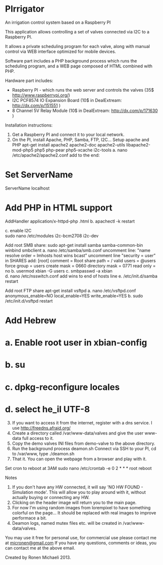 PIrrigator
==========

An irrigation control system based on a Raspberry PI

This application allows controlling a set of valves connected via I2C to a Raspberry PI.

It allows a private scheduling program for each valve,
along with manual control via WEB interface optimized for mobile devices.

Software part includes a PHP background process which runs the scheduling program,
and a WEB page composed of HTML combined with PHP.

Hardware part includes:
 * Raspberry PI - which runs the web server and controls the valves (35$ http://www.raspberrypi.org/)
 * I2C PCF8574 IO Expansion Board (10$ in DealExtream: http://dx.com/p/151551 )
 * 8 Channel 5V Relay Module (10$ in DealExtream: http://dx.com/p/171630 )

Installation instructions:
1. Get a Raspberry PI and connect it to your local network.
2. On the PI, install Apache, PHP, Samba, FTP, I2C...
   Setup apache and PHP
   apt-get install apache2 apache2-doc apache2-utils libapache2-mod-php5 php5 php-pear php5-xcache i2c-tools
   a. nano /etc/apache2/apache2.conf
     add to the end:
# Set ServerName
ServerName localhost

# Add PHP in HTML support
AddHandler application/x-httpd-php .html
   b. apachectl -k restart
   
   c. enable I2C	  
	  sudo nano /etc/modules
           i2c-bcm2708
           i2c-dev
   
   Add root SMB share:
   sudo apt-get install samba samba-common-bin winbind smbclient
   a. nano /etc/samba/smb.conf
     uncomment line: "name resolve order = lmhosts host wins bcast"
     uncomment line "security = user"
	 in SHARES add: 
[root]
comment = Root share
path = /
valid users = @users
force group = users
create mask = 0660
directory mask = 0771
read only = no
   b. usermod xbian -G users
   c. smbpasswd -a xbian   
   d. nano /etc/nsswitch.conf
      add wins to end of hosts line
   e. /etc/init.d/samba restart

   Add root FTP share
   apt-get install vsftpd
   a. nano /etc/vsftpd.conf
anonymous_enable=NO
local_enable=YES
write_enable=YES
	b. sudo /etc/init.d/vsftpd restart 
	
#	Add Hebrew
#	a. Enable root user in xbian-config
#	b. su
#	c. dpkg-reconfigure locales
#	d. select he_il UTF-8

3. If you want to access it from the internet, register with a dns service.
   I use http://freedns.afraid.org/
4. Create a directory called /var/www-data/valves and give the user www-data full access to it.
5. Copy the demo valves INI files from demo-valve to the above directory.
6. Run the background process deamon.sh 
   Connect via SSH to your PI, cd to /var/www, type ./deamon.sh
7. That it. You can open the webpage from a browser and play with it.

Set cron to reboot at 3AM
	sudo nano /etc/crontab -e
	0  2    * * *   root    reboot

Notes
1. If you don't have any HW connected, it will say 'NO HW FOUND - Simulation mode'.
   This will allow you to play around with it, without actually buying or connecting any HW.
2. Clicking on the header image will return you to the main page.
3. For now I'm using random images from lorempixel to have something colorful on the page...
   It should be replaced with real images to improve performace a bit.
4. Deamon logs, named mutex files etc. will be created in /var/www-data/valves. 

You may use it free for personal use, for commercial use please contact me at micronen@gmail.com
If you have any questions, comments or ideas, you can contact me at the above email.

Created by Ronen Michaeli 2013. 
